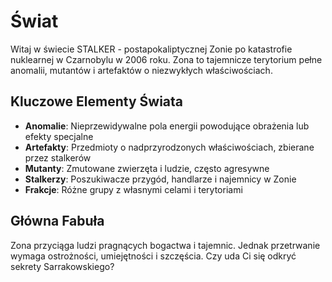# Świat

Witaj w świecie STALKER - postapokaliptycznej Zonie po katastrofie nuklearnej w Czarnobylu w 2006 roku. Zona to tajemnicze terytorium pełne anomalii, mutantów i artefaktów o niezwykłych właściwościach.

## Kluczowe Elementy Świata
- **Anomalie**: Nieprzewidywalne pola energii powodujące obrażenia lub efekty specjalne
- **Artefakty**: Przedmioty o nadprzyrodzonych właściwościach, zbierane przez stalkerów
- **Mutanty**: Zmutowane zwierzęta i ludzie, często agresywne
- **Stalkerzy**: Poszukiwacze przygód, handlarze i najemnicy w Zonie
- **Frakcje**: Różne grupy z własnymi celami i terytoriami

## Główna Fabuła
Zona przyciąga ludzi pragnących bogactwa i tajemnic. Jednak przetrwanie wymaga ostrożności, umiejętności i szczęścia. Czy uda Ci się odkryć sekrety Sarrakowskiego?